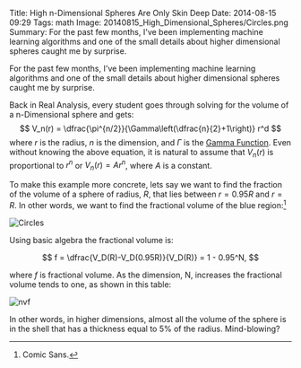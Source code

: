 Title: High n-Dimensional Spheres Are Only Skin Deep
Date: 2014-08-15 09:29
Tags: math
Image: 20140815_High_Dimensional_Spheres/Circles.png
Summary: For the past few months, I've been implementing machine learning algorithms and one of the small details about higher dimensional spheres caught me by surprise.

For the past few months, I've been implementing machine learning algorithms and one of the small details about higher dimensional spheres caught me by surprise.

Back in Real Analysis, every student goes through solving for the volume of a n-Dimensional sphere and gets:
$$
V_n(r) = \dfrac{\pi^{n/2}}{\Gamma\left(\dfrac{n}{2}+1\right)} r^d
$$
where $r$ is the radius, $n$ is the dimension, and $\Gamma$ is the <a href="http://en.wikipedia.org/wiki/Gamma_function" target="_blank">Gamma Function</a>. Even without knowing the above equation, it is natural to assume that $V_n(r)$ is proportional to $r^n$ or $V_n(r)=Ar^n$, where $A$ is a constant.

To make this example more concrete, lets say we want to find the fraction of the volume of a sphere of radius, $R$, that lies between $r=0.95R$ and $r=R$. In other words, we want to find the fractional volume of the blue region:[^CS]

![Circles]({filename}/images/20140815_High_Dimensional_Spheres/Circles.png)

Using basic algebra the fractional volume is:

$$
f = \dfrac{V_D(R)-V_D(0.95R)}{V_D(R)} = 1 - 0.95^N,
$$

where $f$ is fractional volume. As the dimension, N, increases the fractional volume tends to one, as shown in this table:

![nvf]({filename}/images/20140815_High_Dimensional_Spheres/nvf.png)

In other words, in higher dimensions, almost all the volume of the sphere is in the shell that has a thickness equal to 5% of the radius. Mind-blowing?

[^CS]: Comic Sans.
